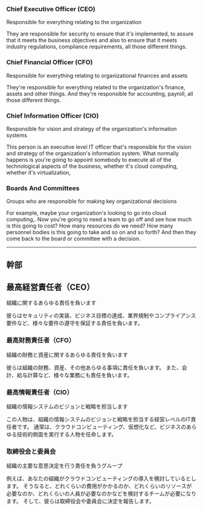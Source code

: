 ### **Chief Executive Officer (CEO)** 
Responsible for everything relating to the organization

They are responsible for security to ensure that it's implemented, to assure that it meets the 
business objectives and also to ensure that it meets industry regulations, compliance requirements, all those different things.

### **Chief Financial Officer (CFO)**
Responsible for everything relating to organizational finances and assets

They're responsible for everything related to the organization's finance, assets and other things. 
And they're responsible for accounting, payroll, all those different things.

### **Chief Information Officer (CIO)**
Responsible for vision and strategy of the organization's information systems

This person is an executive level IT officer that's responsible for the vision and strategy of the organization's information system.
What normally happens is you're going to appoint somebody to execute all of the technological aspects of the business, whether it's cloud computing, whether it's virtualization,

### **Boards And Committees**
Groups who are responsible for making key organizational decisions

For example, maybe your organization's looking to go into cloud computing,.
Now you're going to need a team to go off and see how much is this going to cost? How many resources do we need? How many personnel bodies is this going to take and so on and so forth?
And then they come back to the board or committee with a decision.


---
## 幹部

## **最高経営責任者（CEO）**
組織に関するあらゆる責任を負います

彼らはセキュリティの実装、ビジネス目標の達成、業界規制やコンプライアンス要件など、様々な要件の遵守を保証する責任を負います。

### **最高財務責任者（CFO）**
組織の財務と資産に関するあらゆる責任を負います

彼らは組織の財務、資産、その他あらゆる事項に責任を負います。
また、会計、給与計算など、様々な業務にも責任を負います。

### **最高情報責任者（CIO）**
組織の情報システムのビジョンと戦略を担当します

この人物は、組織の情報システムのビジョンと戦略を担当する経営レベルのIT責任者です。
通常は、クラウドコンピューティング、仮想化など、ビジネスのあらゆる技術的側面を実行する人物を任命します。

### **取締役会と委員会**
組織の主要な意思決定を行う責任を負うグループ

例えば、あなたの組織がクラウドコンピューティングの導入を検討しているとします。
そうなると、どれくらいの費用がかかるのか、どれくらいのリソースが必要なのか、どれくらいの人員が必要なのかなどを検討するチームが必要になります。
そして、彼らは取締役会や委員会に決定を報告します。
